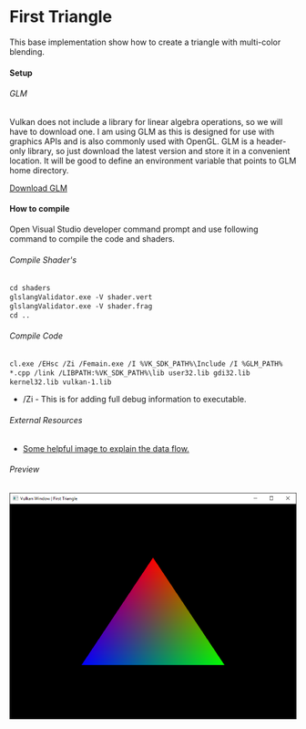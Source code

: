First Triangle
============

This base implementation show how to create a triangle with multi-color blending.

#### Setup

###### GLM

Vulkan does not include a library for linear algebra operations, so we will have to download one. I am using GLM as this is designed for use with graphics APIs and is also commonly used with OpenGL. GLM is a header-only library, so just download the latest version and store it in a convenient location. It will be good to define an environment variable that points to GLM home directory.

[Download GLM](https://github.com/g-truc/glm/releases)

#### How to compile

Open Visual Studio developer command prompt and use following command to compile the code and shaders.

###### Compile Shader's

```
cd shaders
glslangValidator.exe -V shader.vert
glslangValidator.exe -V shader.frag
cd ..
```

###### Compile Code

```
cl.exe /EHsc /Zi /Femain.exe /I %VK_SDK_PATH%\Include /I %GLM_PATH% *.cpp /link /LIBPATH:%VK_SDK_PATH%\lib user32.lib gdi32.lib kernel32.lib vulkan-1.lib
```

* /Zi - This is for adding full debug information to executable.

###### External Resources

* [Some helpful image to explain the data flow.](https://drive.google.com/file/d/0BzFnzUfh87rweHFVNTNnLVBaZzg/view)

###### Preview

![firstTriangle][firstTriangle-image]

<!-- Image declaration -->

[firstTriangle-image]: ./preview/firstTriangle.png "First Triangle"
